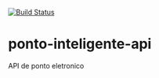 [![Build Status](https://app.travis-ci.com/acdsduarte/ponto-inteligente-api.svg?branch=main)](https://app.travis-ci.com/acdsduarte/ponto-inteligente-api)
# ponto-inteligente-api
API de ponto eletronico
